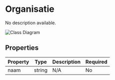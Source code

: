 # Organisatie

No description available.

![Class Diagram](https://github.com/CommonGateway/CustomerInteractionBundle/blob/pluginpageupdate/docs/schema/klant.organisatie.svg)

## Properties

| Property | Type | Description | Required |
|----------|------|-------------|----------|
| naam | string | N/A | No |
